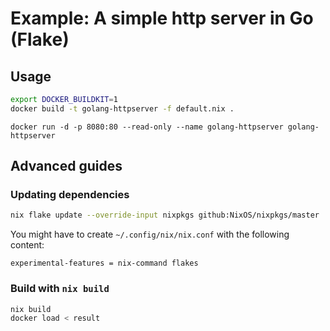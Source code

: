 # Example: A simple http server in Go (Flake)

## Usage

```bash
export DOCKER_BUILDKIT=1
docker build -t golang-httpserver -f default.nix .
```

```
docker run -d -p 8080:80 --read-only --name golang-httpserver golang-httpserver
```

## Advanced guides
### Updating dependencies

```bash
nix flake update --override-input nixpkgs github:NixOS/nixpkgs/master
```

You might have to create `~/.config/nix/nix.conf` with the following content:
```
experimental-features = nix-command flakes
```

### Build with `nix build`

```bash
nix build
docker load < result
```
